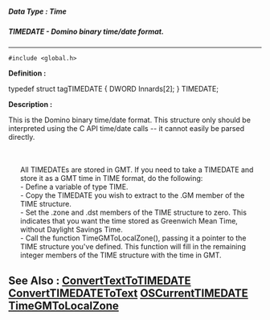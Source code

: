 ##### Data Type : Time
##### TIMEDATE - Domino binary time/date format.
---
```
#include <global.h>
```

**Definition :**

typedef struct tagTIMEDATE {
   DWORD Innards[2];
} TIMEDATE;

**Description :**

This is the Domino binary time/date format. This structure only should be interpreted using the C API time/date calls -- it cannot easily be parsed directly.
<ul><br>
<br>
All TIMEDATEs are stored in GMT. If you need to take a TIMEDATE and store it as a GMT time in TIME format, do the following:<br>
- Define a variable of type TIME.<br>
- Copy the TIMEDATE you wish to extract to the .GM member of the TIME structure.<br>
- Set the .zone and .dst members of the TIME structure to zero. This indicates that you want the time stored as Greenwich Mean Time, without Daylight Savings Time.<br>
- Call the function TimeGMToLocalZone(), passing it a pointer to the TIME structure you've defined. This function will fill in the remaining integer members of the TIME structure with the time in GMT.</ul>



**See Also :**
[ConvertTextToTIMEDATE](/domino-c-api-docs/reference/Func/ConvertTextToTIMEDATE)
[ConvertTIMEDATEToText](/domino-c-api-docs/reference/Func/ConvertTIMEDATEToText)
[OSCurrentTIMEDATE](/domino-c-api-docs/reference/Func/OSCurrentTIMEDATE)
[TimeGMToLocalZone](/domino-c-api-docs/reference/Func/TimeGMToLocalZone)
---
